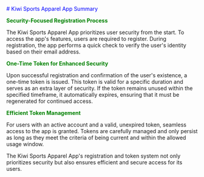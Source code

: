 <span style="color: blue;"># Kiwi Sports Apparel App Summary</span>

<span style="color: green;">**Security-Focused Registration Process**</span>

The Kiwi Sports Apparel App prioritizes user security from the start. To access the app's features, users are required to register. During registration, the app performs a quick check to verify the user's identity based on their email address.

<span style="color: green;">**One-Time Token for Enhanced Security**</span>

Upon successful registration and confirmation of the user's existence, a one-time token is issued. This token is valid for a specific duration and serves as an extra layer of security. If the token remains unused within the specified timeframe, it automatically expires, ensuring that it must be regenerated for continued access.

<span style="color: green;">**Efficient Token Management**</span>

For users with an active account and a valid, unexpired token, seamless access to the app is granted. Tokens are carefully managed and only persist as long as they meet the criteria of being current and within the allowed usage window.

The Kiwi Sports Apparel App's registration and token system not only prioritizes security but also ensures efficient and secure access for its users.
